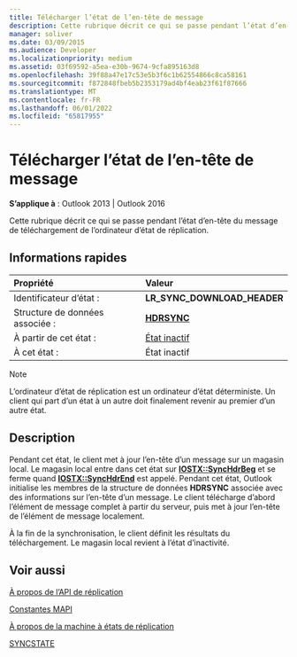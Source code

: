 ```yaml
---
title: Télécharger l’état de l’en-tête de message
description: Cette rubrique décrit ce qui se passe pendant l’état d’en-tête du message de téléchargement de l’ordinateur d’état de réplication.
manager: soliver
ms.date: 03/09/2015
ms.audience: Developer
ms.localizationpriority: medium
ms.assetid: 03f69592-a5ea-e30b-9674-9cfa895163d8
ms.openlocfilehash: 39f88a47e17c53e5b3f6c1b62554866c8ca58161
ms.sourcegitcommit: f872848fbeb5b2353179ad4bf4eab23f61f87666
ms.translationtype: MT
ms.contentlocale: fr-FR
ms.lasthandoff: 06/01/2022
ms.locfileid: "65817955"
---
```

# <a name="download-message-header-state"></a>Télécharger l’état de l’en-tête de message

  
  
**S’applique à** : Outlook 2013 | Outlook 2016 
  
 Cette rubrique décrit ce qui se passe pendant l’état d’en-tête du message de téléchargement de l’ordinateur d’état de réplication. 
  
## <a name="quick-info"></a>Informations rapides

|Propriété |Valeur |
|:-----|:-----|
|Identificateur d’état :  <br/> |**LR_SYNC_DOWNLOAD_HEADER** <br/> |
|Structure de données associée :  <br/> |**[HDRSYNC](hdrsync.md)** <br/> |
|À partir de cet état :  <br/> |[État inactif](idle-state.md) <br/> |
|À cet état :  <br/> |État inactif  <br/> |
   
> [!NOTE]
> L’ordinateur d’état de réplication est un ordinateur d’état déterministe. Un client qui part d’un état à un autre doit finalement revenir au premier d’un autre état. 
  
## <a name="description"></a>Description

Pendant cet état, le client met à jour l’en-tête d’un message sur un magasin local. Le magasin local entre dans cet état sur **[IOSTX::SyncHdrBeg](iostx-synchdrbeg.md)** et se ferme quand **[IOSTX::SyncHdrEnd](iostx-synchdrend.md)** est appelé. Pendant cet état, Outlook initialise les membres de la structure de données **HDRSYNC** associée avec des informations sur l’en-tête d’un message. Le client télécharge d’abord l’élément de message complet à partir du serveur, puis met à jour l’en-tête de l’élément de message localement. 
  
À la fin de la synchronisation, le client définit les résultats du téléchargement. Le magasin local revient à l’état d’inactivité.
  
## <a name="see-also"></a>Voir aussi



[À propos de l’API de réplication](about-the-replication-api.md)
  
[Constantes MAPI](mapi-constants.md)
  
[À propos de la machine à états de réplication](about-the-replication-state-machine.md)
  
[SYNCSTATE](syncstate.md)

